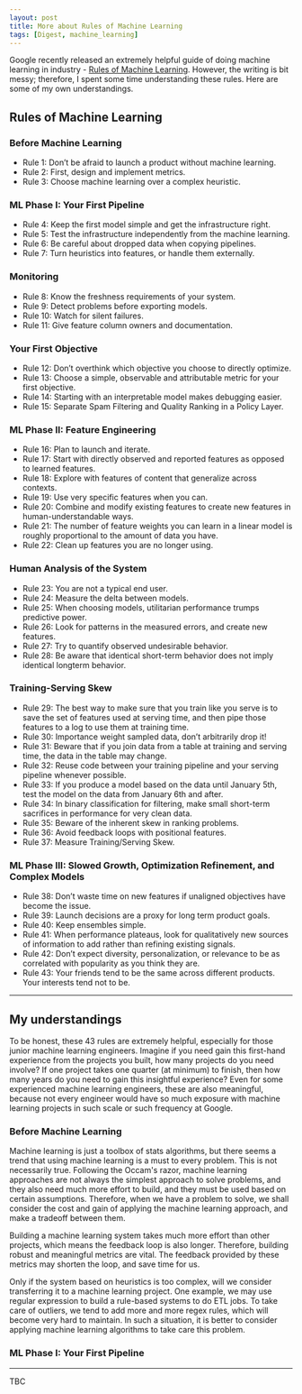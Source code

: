 ```yaml
---
layout: post
title: More about Rules of Machine Learning
tags: [Digest, machine_learning]
---
```


Google recently released an extremely helpful guide of doing machine learning in industry - [Rules of Machine Learning][1]. However, the writing is bit messy; therefore, I spent some time understanding these rules. Here are some of my own understandings.

## Rules of Machine Learning

### Before Machine Learning
- Rule 1: Don’t be afraid to launch a product without machine learning.
- Rule 2: First, design and implement metrics.
- Rule 3: Choose machine learning over a complex heuristic.

### ML Phase I: Your First Pipeline
- Rule 4: Keep the first model simple and get the infrastructure right.
- Rule 5: Test the infrastructure independently from the machine learning.
- Rule 6: Be careful about dropped data when copying pipelines.
- Rule 7: Turn heuristics into features, or handle them externally.

### Monitoring
- Rule 8: Know the freshness requirements of your system.
- Rule 9: Detect problems before exporting models.
- Rule 10: Watch for silent failures.
- Rule 11: Give feature column owners and documentation.

### Your First Objective
- Rule 12: Don’t overthink which objective you choose to directly optimize.
- Rule 13: Choose a simple, observable and attributable metric for your first objective.
- Rule 14: Starting with an interpretable model makes debugging easier.
- Rule 15: Separate Spam Filtering and Quality Ranking in a Policy Layer.

### ML Phase II: Feature Engineering
- Rule 16: Plan to launch and iterate.
- Rule 17: Start with directly observed and reported features as opposed to learned features.
- Rule 18: Explore with features of content that generalize across contexts.
- Rule 19: Use very specific features when you can.
- Rule 20: Combine and modify existing features to create new features in human­-understandable ways.
- Rule 21: The number of feature weights you can learn in a linear model is roughly proportional to the amount of data you have.
- Rule 22: Clean up features you are no longer using.

### Human Analysis of the System
- Rule 23: You are not a typical end user.
- Rule 24: Measure the delta between models.
- Rule 25: When choosing models, utilitarian performance trumps predictive power.
- Rule 26: Look for patterns in the measured errors, and create new features.
- Rule 27: Try to quantify observed undesirable behavior.
- Rule 28: Be aware that identical short­-term behavior does not imply identical long­term behavior.

### Training­-Serving Skew
- Rule 29: The best way to make sure that you train like you serve is to save the set of features used at serving time, and then pipe those features to a log to use them at training time.
- Rule 30: Importance weight sampled data, don’t arbitrarily drop it!
- Rule 31: Beware that if you join data from a table at training and serving time, the data in the table may change.
- Rule 32: Re­use code between your training pipeline and your serving pipeline whenever possible.
- Rule 33: If you produce a model based on the data until January 5th, test the model on the data from January 6th and after.
- Rule 34: In binary classification for filtering, make small short-­term sacrifices in performance for very clean data.
- Rule 35: Beware of the inherent skew in ranking problems.
- Rule 36: Avoid feedback loops with positional features.
- Rule 37: Measure Training/Serving Skew.

### ML Phase III: Slowed Growth, Optimization Refinement, and Complex Models
- Rule 38: Don’t waste time on new features if unaligned objectives have become the issue.
- Rule 39: Launch decisions are a proxy for long ­term product goals.
- Rule 40: Keep ensembles simple.
- Rule 41: When performance plateaus, look for qualitatively new sources of information to add rather than refining existing signals.
- Rule 42: Don’t expect diversity, personalization, or relevance to be as correlated with popularity as you think they are.
- Rule 43: Your friends tend to be the same across different products. Your interests tend not to be.

-------
 

## My understandings

To be honest, these 43 rules are extremely helpful, especially for those junior machine learning engineers. Imagine if you need gain this first-hand experience from the projects you built, how many projects do you need involve? If one project takes one quarter (at minimum) to finish, then how many years do you need to gain this insightful experience? Even for some experienced machine learning engineers, these are also meaningful, because not every engineer would have so much exposure with machine learning projects in such scale or such frequency at Google.

### Before Machine Learning

Machine learning is just a toolbox of stats algorithms, but there seems a trend that using machine learning is a must to every problem. This is not necessarily true. Following the Occam's razor, machine learning approaches are not always the simplest approach to solve problems, and they also need much more effort to build, and they must be used based on certain assumptions. Therefore, when we have a problem to solve, we shall consider the cost and gain of applying the machine learning approach, and make a tradeoff between them.

Building a machine learning system takes much more effort than other projects, which means the feedback loop is also longer. Therefore, building robust and meaningful metrics are vital. The feedback provided by these metrics may shorten the loop, and save time for us.

Only if the system based on heuristics is too complex, will we consider transferring it to a machine learning project. One example, we may use regular expression to build a rule-based systems to do ETL jobs. To take care of outliers, we tend to add more and more regex rules, which will become very hard to maintain. In such a situation, it is better to consider applying machine learning algorithms to take care this problem.

### ML Phase I: Your First Pipeline




-------


TBC



[1]:	https://developers.google.com/machine-learning/rules-of-ml

